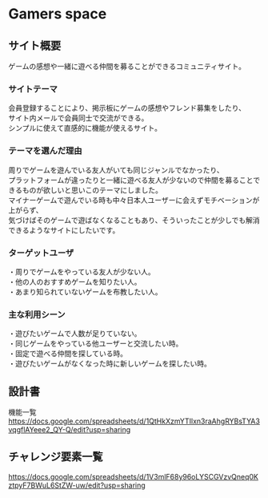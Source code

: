 # Gamers space

## サイト概要
ゲームの感想や一緒に遊べる仲間を募ることができるコミュニティサイト。

### サイトテーマ
会員登録することにより、掲示板にゲームの感想やフレンド募集をしたり、  
サイト内メールで会員同士で交流ができる。  
シンプルに使えて直感的に機能が使えるサイト。  

### テーマを選んだ理由
周りでゲームを遊んでいる友人がいても同じジャンルでなかったり、  
プラットフォームが違ったりと一緒に遊べる友人が少ないので仲間を募ることできるものが欲しいと思いこのテーマにしました。  
マイナーゲームで遊んでいる時も中々日本人ユーザーに会えずモチベーションが上がらず、  
気づけばそのゲームで遊ばなくなることもあり、そういったことが少しでも解消できるようなサイトにしたいです。  

### ターゲットユーザ
・周りでゲームをやっている友人が少ない人。  
・他の人のおすすめゲームを知りたい人。  
・あまり知られていないゲームを布教したい人。  

### 主な利用シーン
・遊びたいゲームで人数が足りていない。  
・同じゲームをやっている他ユーザーと交流したい時。  
・固定で遊べる仲間を探している時。  
・遊びたいゲームがなくなった時に新しいゲームを探したい時。  

## 設計書
機能一覧
<https://docs.google.com/spreadsheets/d/1QtHkXzmYTIlxn3raAhgRYBsTYA3vqgflAYeee2_QY-Q/edit?usp=sharing>

## チャレンジ要素一覧
<https://docs.google.com/spreadsheets/d/1V3mlF68y96oLYSCGVzvQneq0KztpyF7BWuL6StZW-uw/edit?usp=sharing>